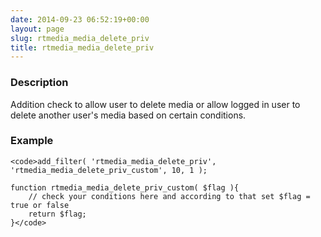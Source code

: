 ```yaml
---
date: 2014-09-23 06:52:19+00:00
layout: page
slug: rtmedia_media_delete_priv
title: rtmedia_media_delete_priv
---
```


### Description


Addition check to allow user to delete media or allow logged in user to delete another user's media based on certain conditions.


### Example



    
    <code>add_filter( 'rtmedia_media_delete_priv', 'rtmedia_media_delete_priv_custom', 10, 1 );
    
    function rtmedia_media_delete_priv_custom( $flag ){
    	// check your conditions here and according to that set $flag = true or false
    	return $flag;
    }</code>
